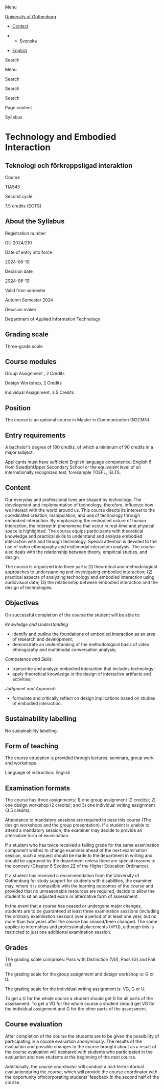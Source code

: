 Menu

[University of Gothenburg](https://www.gu.se/en)

- [Contact](https://www.gu.se/en/contact)

- - [Svenska](https://www.gu.se/studera/hitta-utbildning/teknologi-och-forkroppsligad-interaktion-tia545/kursplan/a0b4c57d-10f8-11ef-a272-18dd79e54a0c)
- [English](https://www.gu.se/en/study-gothenburg/technology-and-embodied-interaction-tia545/syllabus/a0b4c57d-10f8-11ef-a272-18dd79e54a0c)

Search


Menu


Search


Search

Search

Page content

Syllabus


# Technology and Embodied Interaction

## Teknologi och förkroppsligad interaktion

Course


TIA545


Second cycle


7.5 credits (ECTS)


## About the Syllabus

Registration number


GU 2024/210


Date of entry into force


2024-06-10


Decision date


2024-06-10


Valid from semester


Autumn Semester 2024


Decision maker


Department of Applied Information Technology


## Grading scale

Three-grade scale


## Course modules

Group Assignment , 2 Credits


Design Workshop, 2 Credits


Individual Assignment, 3.5 Credits


## Position

The course is an optional course in Master in Communication (N2CMN).

## Entry requirements

A bachelor's degree of 180 credits, of which a minimum of 90 credits in a major subject.

Applicants must have sufficient English language competence: English 6 from SwedishUpper Secondary School or the equivalent level of an internationally recognized test, forexample TOEFL, IELTS.

## Content

Our everyday and professional lives are shaped by technology. The development and implementation of technology, therefore, influence how we interact with the world around us. This course directs its interest to the coordinated creation, manipulation, and use of technology through embodied interaction. By emphasizing the embodied nature of human interaction, the interest in phenomena that occur in real-time and physical space is highlighted. The course equips participants with theoretical knowledge and practical skills to understand and analyze embodied interaction with and through technology. Special attention is devoted to the use of video ethnography and multimodal interaction analysis. The course also deals with the relationship between theory, empirical studies, and design.

The course is organized into three parts: (1) theoretical and methodological approaches to understanding and investigating embodied interaction; (2) practical aspects of analyzing technology and embodied interaction using audiovisual data; (3) the relationship between embodied interaction and the design of technologies.

## Objectives

On successful completion of the course the student will be able to:

_Knowledge and Understanding_

- identify and outline the foundations of embodied interaction as an area of research and development;
- demonstrate an understanding of the methodological basis of video ethnography and multimodal conversation analysis;

_Competence and Skills_

- transcribe and analyze embodied interaction that includes technology;
- apply theoretical knowledge in the design of interactive artifacts and activities;

_Judgment and Approach_

- formulate and critically reflect on design implications based on studies of embodied interaction.

## Sustainability labelling

No sustainability labelling.


## Form of teaching

The course education is provided through lectures, seminars, group work and workshops.

Language of instruction: English

## Examination formats

The course has three assignments: 1) one group assignment (2 credits); 2) one design workshop (2 credits); and 3) one individual writing assignment (3.5 credits).

Attendance to mandatory sessions are required to pass this course (The design workshops and the group presentation). If a student is unable to attend a mandatory session, the examiner may decide to provide an alternative form of examination.

If a student who has twice received a failing grade for the same examination component wishes to change examiner ahead of the next examination session, such a request should be made to the department in writing and should be approved by the department unless there are special reasons to the contrary (Chapter 6 Section 22 of the Higher Education Ordinance).

If a student has received a recommendation from the University of Gothenburg for study support for students with disabilities, the examiner may, where it is compatible with the learning outcomes of the course and provided that no unreasonable resources are required, decide to allow the student to sit an adjusted exam or alternative form of assessment.

In the event that a course has ceased or undergone major changes, students are to be guaranteed at least three examination sessions (including the ordinary examination session) over a period of at least one year, but no more than two years after the course has ceased/been changed. The same applies to internships and professional placements (VFU), although this is restricted to just one additional examination session.

## Grades

The grading scale comprises: Pass with Distinction (VG), Pass (G) and Fail (U).

The grading scale for the group assignment and design workshop is: G or U.

The grading scale for the individual writing assignment is: VG, G or U.

To get a G for the whole course a student should get G for all parts of the assessment. To get a VG for the whole course a student should get VG for the individual assignment and G for the other parts of the assessment.

## Course evaluation

After completion of the course the students are to be given the possibility of participating in a course evaluation anonymously. The results of the evaluation and possible changes to the course brought about as a result of the course evaluation will beshared with students who participated in the evaluation and new students at the beginning of the next course.

Additionally, the course coordinator will conduct a mid-term informal evaluationduring the course, which will provide the course coordinator with the opportunity ofincorporating students’ feedback in the second half of the course.